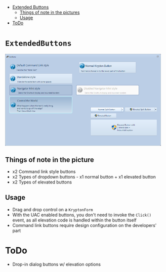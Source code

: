 ﻿<!-- Start Document Outline -->

* [Extended Buttons](#ExtendedButtons)
	* [Things of note in the pictures](#things-of-note-in-the-pictures)
	* [Usage](#usage)
* [ToDo](#todo)

<!-- End Document Outline -->

# `ExtendedButtons`
![](Buttons.png)

## Things of note in the picture
- x2 Command link style buttons
- x2 Types of dropdown buttons - x1 normal button + x1 elevated button
- x2 Types of elevated buttons

## Usage
- Drag and drop control on a `KryptonForm`
- With the UAC enabled buttons, you don't need to invoke the `Click()` event, as all elevation code is handled within the button itself
- Command link buttons require design configuration on the developers' part

# ToDo
- Drop-in dialog buttons w/ elevation options